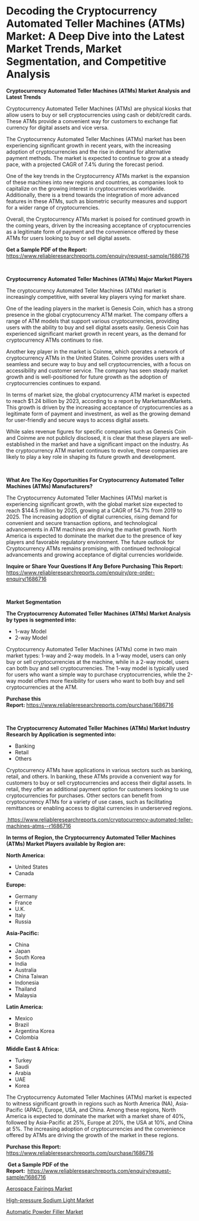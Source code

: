 <p><h1>Decoding the Cryptocurrency Automated Teller Machines (ATMs) Market: A Deep Dive into the Latest Market Trends, Market Segmentation, and Competitive Analysis</h1></p><p><strong>Cryptocurrency Automated Teller Machines (ATMs) Market Analysis and Latest Trends</strong></p>
<p><p>Cryptocurrency Automated Teller Machines (ATMs) are physical kiosks that allow users to buy or sell cryptocurrencies using cash or debit/credit cards. These ATMs provide a convenient way for customers to exchange fiat currency for digital assets and vice versa. </p><p>The Cryptocurrency Automated Teller Machines (ATMs) market has been experiencing significant growth in recent years, with the increasing adoption of cryptocurrencies and the rise in demand for alternative payment methods. The market is expected to continue to grow at a steady pace, with a projected CAGR of 7.4% during the forecast period.</p><p>One of the key trends in the Cryptocurrency ATMs market is the expansion of these machines into new regions and countries, as companies look to capitalize on the growing interest in cryptocurrencies worldwide. Additionally, there is a trend towards the integration of more advanced features in these ATMs, such as biometric security measures and support for a wider range of cryptocurrencies.</p><p>Overall, the Cryptocurrency ATMs market is poised for continued growth in the coming years, driven by the increasing acceptance of cryptocurrencies as a legitimate form of payment and the convenience offered by these ATMs for users looking to buy or sell digital assets.</p></p>
<p><strong>Get a Sample PDF of the Report:&nbsp;</strong> <a href="https://www.reliableresearchreports.com/enquiry/request-sample/1686716">https://www.reliableresearchreports.com/enquiry/request-sample/1686716</a></p>
<p>&nbsp;</p>
<p><strong>Cryptocurrency Automated Teller Machines (ATMs) Major Market Players</strong></p>
<p><p>The cryptocurrency Automated Teller Machines (ATMs) market is increasingly competitive, with several key players vying for market share. </p><p>One of the leading players in the market is Genesis Coin, which has a strong presence in the global cryptocurrency ATM market. The company offers a range of ATM models that support various cryptocurrencies, providing users with the ability to buy and sell digital assets easily. Genesis Coin has experienced significant market growth in recent years, as the demand for cryptocurrency ATMs continues to rise.</p><p>Another key player in the market is Coinme, which operates a network of cryptocurrency ATMs in the United States. Coinme provides users with a seamless and secure way to buy and sell cryptocurrencies, with a focus on accessibility and customer service. The company has seen steady market growth and is well-positioned for future growth as the adoption of cryptocurrencies continues to expand.</p><p>In terms of market size, the global cryptocurrency ATM market is expected to reach $1.24 billion by 2023, according to a report by MarketsandMarkets. This growth is driven by the increasing acceptance of cryptocurrencies as a legitimate form of payment and investment, as well as the growing demand for user-friendly and secure ways to access digital assets.</p><p>While sales revenue figures for specific companies such as Genesis Coin and Coinme are not publicly disclosed, it is clear that these players are well-established in the market and have a significant impact on the industry. As the cryptocurrency ATM market continues to evolve, these companies are likely to play a key role in shaping its future growth and development.</p></p>
<p>&nbsp;</p>
<p><strong>What Are The Key Opportunities For Cryptocurrency Automated Teller Machines (ATMs) Manufacturers?</strong></p>
<p><p>The Cryptocurrency Automated Teller Machines (ATMs) market is experiencing significant growth, with the global market size expected to reach $144.5 million by 2025, growing at a CAGR of 54.7% from 2019 to 2025. The increasing adoption of digital currencies, rising demand for convenient and secure transaction options, and technological advancements in ATM machines are driving the market growth. North America is expected to dominate the market due to the presence of key players and favorable regulatory environment. The future outlook for Cryptocurrency ATMs remains promising, with continued technological advancements and growing acceptance of digital currencies worldwide.</p></p>
<p><strong>Inquire or Share Your Questions If Any Before Purchasing This Report:</strong> <a href="https://www.reliableresearchreports.com/enquiry/pre-order-enquiry/1686716">https://www.reliableresearchreports.com/enquiry/pre-order-enquiry/1686716</a></p>
<p>&nbsp;</p>
<p><strong>Market Segmentation</strong></p>
<p><strong>The Cryptocurrency Automated Teller Machines (ATMs) Market Analysis by types is segmented into:</strong></p>
<p><ul><li>1-way Model</li><li>2-way Model</li></ul></p>
<p><p>Cryptocurrency Automated Teller Machines (ATMs) come in two main market types: 1-way and 2-way models. In a 1-way model, users can only buy or sell cryptocurrencies at the machine, while in a 2-way model, users can both buy and sell cryptocurrencies. The 1-way model is typically used for users who want a simple way to purchase cryptocurrencies, while the 2-way model offers more flexibility for users who want to both buy and sell cryptocurrencies at the ATM.</p></p>
<p><strong>Purchase this Report:&nbsp;</strong><a href="https://www.reliableresearchreports.com/purchase/1686716">https://www.reliableresearchreports.com/purchase/1686716</a></p>
<p>&nbsp;</p>
<p><strong>The Cryptocurrency Automated Teller Machines (ATMs) Market Industry Research by Application is segmented into:</strong></p>
<p><ul><li>Banking</li><li>Retail</li><li>Others</li></ul></p>
<p><p>Cryptocurrency ATMs have applications in various sectors such as banking, retail, and others. In banking, these ATMs provide a convenient way for customers to buy or sell cryptocurrencies and access their digital assets. In retail, they offer an additional payment option for customers looking to use cryptocurrencies for purchases. Other sectors can benefit from cryptocurrency ATMs for a variety of use cases, such as facilitating remittances or enabling access to digital currencies in underserved regions.</p></p>
<p><a href="https://www.reliableresearchreports.com/cryptocurrency-automated-teller-machines-atms--r1686716">&nbsp;https://www.reliableresearchreports.com/cryptocurrency-automated-teller-machines-atms--r1686716</a></p>
<p><strong>In terms of Region, the Cryptocurrency Automated Teller Machines (ATMs) Market Players available by Region are:</strong></p>
<p>
    <p> <strong> North America: </strong>
        <ul>
            <li>United States</li>
            <li>Canada</li>
        </ul>
        </p> 
    <p> <strong> Europe: </strong>
        <ul>
            <li>Germany</li>
            <li>France</li>
            <li>U.K.</li>
            <li>Italy</li>
            <li>Russia</li>
        </ul>
        </p> 
    <p> <strong> Asia-Pacific: </strong>
        <ul>
            <li>China</li>
            <li>Japan</li>
            <li>South Korea</li>
            <li>India</li>
            <li>Australia</li>
            <li>China Taiwan</li>
            <li>Indonesia</li>
            <li>Thailand</li>
            <li>Malaysia</li>
        </ul>
        </p> 
    <p> <strong> Latin America: </strong>
        <ul>
            <li>Mexico</li>
            <li>Brazil</li>
            <li>Argentina Korea</li>
            <li>Colombia</li>
        </ul>
        </p> 
    <p> <strong> Middle East & Africa: </strong>
        <ul>
            <li>Turkey</li>
            <li>Saudi</li>
            <li>Arabia</li>
            <li>UAE</li>
            <li>Korea</li>
        </ul>
    </p>
    </p>
<p><p>The Cryptocurrency Automated Teller Machines (ATMs) market is expected to witness significant growth in regions such as North America (NA), Asia-Pacific (APAC), Europe, USA, and China. Among these regions, North America is expected to dominate the market with a market share of 40%, followed by Asia-Pacific at 25%, Europe at 20%, the USA at 10%, and China at 5%. The increasing adoption of cryptocurrencies and the convenience offered by ATMs are driving the growth of the market in these regions.</p></p>
<p><strong>Purchase this Report: </strong><a href="https://www.reliableresearchreports.com/purchase/1686716">https://www.reliableresearchreports.com/purchase/1686716</a></p>
<p>&nbsp;<strong>Get a Sample PDF of the Report:&nbsp;&nbsp;</strong><a href="https://www.reliableresearchreports.com/enquiry/request-sample/1686716">https://www.reliableresearchreports.com/enquiry/request-sample/1686716</a></p>
<p><strong></strong></p>
<p><p><a href="https://github.com/salfordkingie/Market-Research-Report-List-1/blob/main/aerospace-fairings-market.md">Aerospace Fairings Market</a></p><p><a href="https://github.com/julian6Skinner/Market-Research-Report-List-1/blob/main/high-pressure-sodium-light-market.md">High-pressure Sodium Light Market</a></p><p><a href="https://view.publitas.com/reportprime-1/global-automatic-powder-filler-market-by-product-type-by-application-by-region-and-companies-industry-segment-outlook-market-assessment-competition-scenario-trends-and-forecast-2024-2031/">Automatic Powder Filler Market</a></p></p>